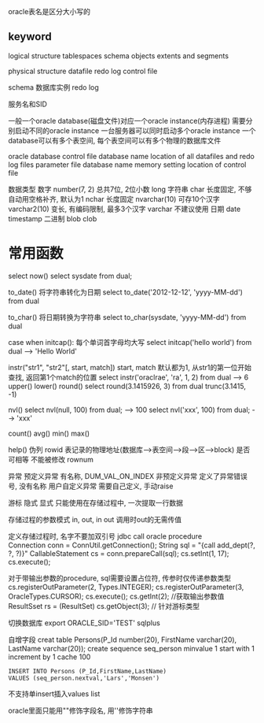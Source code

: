 oracle表名是区分大小写的

##  keyword
logical structure
    tablespaces
    schema objects
    extents and segments

physical structure
    datafile
    redo log
    control file

schema
数据库实例
redo log

服务名和SID

一般一个oracle database(磁盘文件)对应一个oracle instance(内存进程)
需要分别启动不同的oracle instance
一台服务器可以同时启动多个oracle instance
一个database可以有多个表空间, 每个表空间可以有多个物理的数据库文件

oracle database
    control file
        database name
        location of all datafiles and redo log files
    parameter file
        database name
        memory setting
        location of control file

数据类型
    数字
        number(7, 2) 总共7位, 2位小数
        long
    字符串
        char 长度固定, 不够自动用空格补齐, 默认为1 
        nchar 长度固定
        nvarchar(10) 可存10个汉字
        varchar2(10) 变长, 有编码限制, 最多3个汉字
        varchar 不建议使用
    日期
        date
        timestamp
    二进制
        blob
        clob

常用函数
==================
select now()
   select sysdate from dual;

to_date() 将字符串转化为日期
    select to_date('2012-12-12', 'yyyy-MM-dd') from dual
    
to_char() 将日期转换为字符串
    select to_char(sysdate, 'yyyy-MM-dd') from dual

case when
initcap(): 每个单词首字母均大写
    select initcap('hello world') from dual --> 'Hello World'

instr("str1", "str2"[, start, match])
    start, match 默认都为1, 从str1的第一位开始查找, 返回第1个match的位置
    select instr('oraclrae', 'ra', 1, 2) from dual --> 6
upper()
lower()
round()
    select round(3.1415926, 3) from dual
trunc(3.1415, -1)

nvl()
    select nvl(null, 100) from dual; --> 100
    select nvl('xxx', 100) from dual; --> 'xxx'

count() 
avg() 
min() 
max()

help()
伪列
    rowid 表记录的物理地址(数据库-->表空间-->段-->区-->block) 
        是否可相等
        不能被修改
    rownum


异常
    预定义异常 有名称, DUM_VAL_ON_INDEX
    非预定义异常  定义了异常错误号, 没有名称
    用户自定义异常 需要自己定义, 手动raise

游标
    隐式
    显式
只能使用在存储过程中, 一次提取一行数据

存储过程的参数模式 in, out, in out 调用时out的无需传值

定义存储过程时, 名字不要加双引号
jdbc call oracle procedure   
    Connection conn = ConnUtil.getConnection();
    String sql = "{call add_dept(?, ?, ?)}"
    CallableStatement cs = conn.prepareCall(sql);
    cs.setInt(1, 17);
    cs.execute();

对于带输出参数的procedure, sql需要设置占位符, 传参时仅传递参数类型
    cs.registerOutParameter(2, Types.INTEGER);
    cs.registerOutParameter(3, OracleTypes.CURSOR);
    cs.execute();
    cs.getInt(2); //获取输出参数值
    ResultSset rs = (ResultSet) cs.getObject(3); // 针对游标类型


切换数据库
    export ORACLE_SID='TEST'
    sqlplus  


自增字段
    creat table Persons(P_Id number(20), FirstName varchar(20), LastName varchar(20));
    create sequence seq_person
    minvalue 1
    start with 1
    increment by 1
    cache 100

    INSERT INTO Persons (P_Id,FirstName,LastName)
    VALUES (seq_person.nextval,'Lars','Monsen')

不支持单insert插入values list

oracle里面只能用""修饰字段名, 用''修饰字符串
